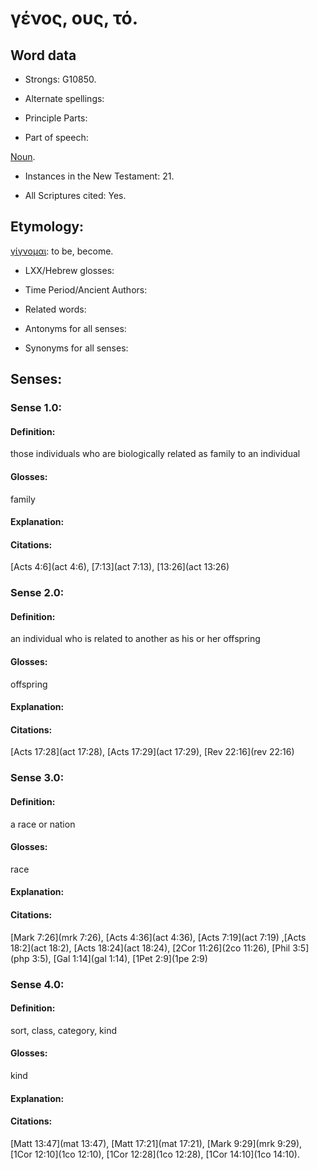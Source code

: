 # γένος, ους, τό.

<!-- Status: S2=NeedsReview -->
<!-- Lexica used for edits: BDAG LN FFM BN LSJM MM  -->

## Word data

* Strongs: G10850.

* Alternate spellings:



* Principle Parts: 


* Part of speech: 

[Noun](http://ugg.readthedocs.io/en/latest/noun.html).

* Instances in the New Testament: 21.

* All Scriptures cited: Yes.

## Etymology: 

[γίγνομαι](../G10960/01.md): to be, become.

* LXX/Hebrew glosses: 


* Time Period/Ancient Authors: 


* Related words: 

* Antonyms for all senses:

* Synonyms for all senses: 


## Senses: 


### Sense  1.0: 

#### Definition: 

those individuals who are biologically related as family to an individual

#### Glosses: 

family

#### Explanation: 


#### Citations: 

[Acts 4:6](act 4:6), [7:13](act 7:13), [13:26](act 13:26)

### Sense  2.0: 

#### Definition: 

an individual who is related to another as his or her offspring


#### Glosses: 

offspring

#### Explanation: 


#### Citations: 

[Acts 17:28](act 17:28), [Acts 17:29](act 17:29), [Rev 22:16](rev 22:16)

### Sense  3.0: 

#### Definition: 

a race or nation

#### Glosses: 

race

#### Explanation: 


#### Citations: 

[Mark 7:26](mrk 7:26), [Acts 4:36](act 4:36), [Acts 7:19](act 7:19) ,[Acts 18:2](act 18:2), [Acts 18:24](act 18:24), [2Cor 11:26](2co 11:26), [Phil 3:5](php 3:5), [Gal 1:14](gal 1:14), [1Pet 2:9](1pe 2:9)

### Sense  4.0: 

#### Definition: 

sort, class, category, kind

#### Glosses: 

kind

#### Explanation: 


#### Citations: 

[Matt 13:47](mat 13:47), [Matt 17:21](mat 17:21), [Mark 9:29](mrk 9:29), [1Cor 12:10](1co 12:10), [1Cor 12:28](1co 12:28), [1Cor 14:10](1co 14:10).
